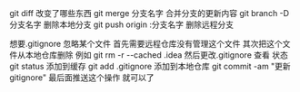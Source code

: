 git diff  改变了哪些东西
git merge 分支名字   合并分支的更新内容
git branch -D 分支名字 删除本地分支
git push origin :分支名字 删除远程分支





想要.gitignore 忽略某个文件
        首先需要远程仓库没有管理这个文件
            其次把这个文件从本地仓库删除
                例如 git  rm -r --cached .idea
                    然后更改.gitignore   查看 状态  git status
                        添加到缓存  git add .gitignore
                        添加到本地仓库 git commit -am "更新gitignore"
                        最后面推送这个操作  就可以了

